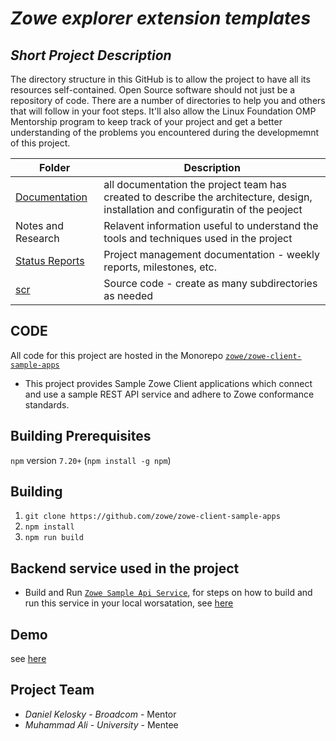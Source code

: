 # *Zowe explorer extension templates*
## *Short Project Description*
The directory structure in this GitHub is to allow the project to have all its resources self-contained.
Open Source software should not just be a repository of code.  There are a number of directories to help you and others that will 
follow in your foot steps.  It'll also allow the Linux Foundation OMP Mentorship program to keep track of your project and get
a better understanding of the problems you encountered during the developmemnt of this project.

| Folder | Description |
|---|---|
| [Documentation](https://github.com/muhammad-md/Zowe-explorer-extension-templates/tree/master/Documentation) |  all documentation the project team has created to describe the architecture, design, installation and configuratin of the peoject |
| Notes and Research | Relavent information useful to understand the tools and techniques used in the project |
| [Status Reports](https://github.com/muhammad-md/Zowe-explorer-extension-templates/tree/master/Status%20Reports) | Project management documentation - weekly reports, milestones, etc. |
| [scr](https://github.com/muhammad-md/Zowe-explorer-extension-templates/blob/master/src/Readme.md) | Source code - create as many subdirectories as needed |

## CODE
All code for this project are hosted in the Monorepo [`zowe/zowe-client-sample-apps`](https://github.com/zowe/zowe-client-sample-apps)
- This project provides Sample Zowe Client applications which connect and use a sample REST API service and adhere to Zowe conformance standards.

## Building Prerequisites
 `npm` version `7.20+` (`npm install -g npm`)
## Building


1. `git clone https://github.com/zowe/zowe-client-sample-apps`
2. `npm install`
3. `npm run build`

## Backend service used in the project
* Build and Run [`Zowe Sample Api Service`](https://github.com/zowe/sample-spring-boot-api-service/blob/master/zowe-rest-api-sample-spring/README.md), for steps on how to build and run this service in your local worsatation, see [here](https://github.com/zowe/sample-spring-boot-api-service/blob/master/zowe-rest-api-sample-spring/README.md)
## Demo
see [here](https://github.com/muhammad-md/Zowe-explorer-extension-templates/blob/master/Documentation/Demo.wmv)

## Project Team
- *Daniel Kelosky*  - *Broadcom* - Mentor
- *Muhammad Ali* - *University* - Mentee
